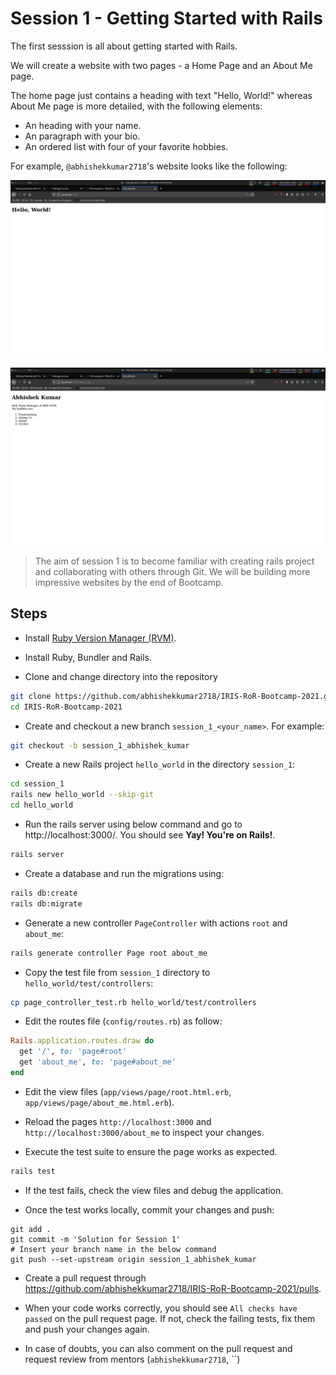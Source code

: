 # Session 1 - Getting Started with Rails

The first sesssion is all about getting started with Rails.

We will create a website with two pages - a Home Page and an About Me
page.

The home page just contains a heading with text "Hello, World!" whereas
About Me page is more detailed, with the following elements:
- An heading with your name.
- An paragraph with your bio.
- An ordered list with four of your favorite hobbies.

For example, `@abhishekkumar2718`'s website looks like the following:

![@abhishekkumar2718's Home Page](screenshots/abhishek_kumar_home_page.png)

![@abhishekkumar2718's About Me Page](screenshots/abhishek_kumar_about_me.png)

> The aim of session 1 is to become familiar with creating rails project
> and collaborating with others through Git. We will be building more
> impressive websites by the end of Bootcamp.

## Steps

- Install [Ruby Version Manager (RVM)]().

- Install Ruby, Bundler and Rails.

- Clone and change directory into the repository

```bash
git clone https://github.com/abhishekkumar2718/IRIS-RoR-Bootcamp-2021.git
cd IRIS-RoR-Bootcamp-2021
```

- Create and checkout a new branch `session_1_<your_name>`. For example:

```bash
git checkout -b session_1_abhishek_kumar
```

- Create a new Rails project `hello_world` in the directory `session_1`:

```bash
cd session_1
rails new hello_world --skip-git
cd hello_world
```

- Run the rails server using below command and go to http://localhost:3000/. 
You should see **Yay! You're on Rails!**.

```bash
rails server
```

- Create a database and run the migrations using:

```bash
rails db:create
rails db:migrate
```

- Generate a new controller `PageController` with actions `root` and
  `about_me`:

```bash
rails generate controller Page root about_me
```

- Copy the test file from `session_1` directory to
  `hello_world/test/controllers`:

```bash
cp page_controller_test.rb hello_world/test/controllers
```

- Edit the routes file (`config/routes.rb`) as follow:

```ruby
Rails.application.routes.draw do
  get '/', to: 'page#root'
  get 'about_me', to: 'page#about_me'
end
```

- Edit the view files (`app/views/page/root.html.erb`,
  `app/views/page/about_me.html.erb`).

- Reload the pages `http://localhost:3000` and
  `http://localhost:3000/about_me` to inspect your changes.

- Execute the test suite to ensure the page works as expected.

```bash
rails test
```

- If the test fails, check the view files and debug the application.

- Once the test works locally, commit your changes and push:

```
git add .
git commit -m 'Solution for Session 1'
# Insert your branch name in the below command
git push --set-upstream origin session_1_abhishek_kumar 
```

- Create a pull request through https://github.com/abhishekkumar2718/IRIS-RoR-Bootcamp-2021/pulls.

- When your code works correctly, you should see `All checks have
  passed` on the pull request page. If not, check the failing tests, fix
  them and push your changes again.

- In case of doubts, you can also comment on the pull request and
  request review from mentors (`abhishekkumar2718`, ``)
